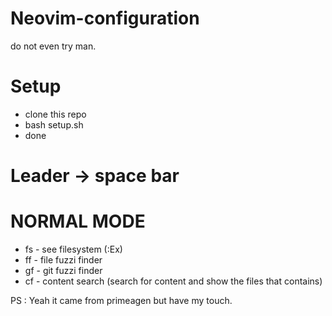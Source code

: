 # Neovim-configuration
do not even try man.

# Setup
- clone this repo
- bash setup.sh
- done

# Leader -> space bar

# NORMAL MODE
 - <leader>fs - see filesystem (:Ex)
 - <leader>ff - file fuzzi finder
 - <leader>gf - git fuzzi finder
 - <leader>cf - content search (search for content and show the files that contains)


PS : Yeah it came from primeagen but have my touch.
